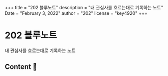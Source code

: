 +++
title = "202 블루노트"
description = "내 관심사를 흐르는대로 기록하는 노트"
Date = "February 3, 2022" 
author = "202"
license = "key4920"
+++

<!--more-->

# 202 블루노트

내 관심사를 흐르는대로 기록하는 노트

## Content <span class="nowrap"><span class="emojify">🌼</span> </span>
